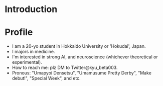 # Introduction

# Profile
- I am a 20-yo student in Hokkaido University or 'Hokudai', Japan.
- I majors in medicine.
- I'm interested in strong AI, and neuroscience (whichever theoretical or experimental).
- How to reach me: plz DM to Twitter@kyu_beta003.
- Pronous: "Umapyoi Densetsu", "Umamusume Pretty Derby", "Make debut!", "Special Week", and etc.
 
<!--
**eternalart/eternalart** is a ✨ _special_ ✨ repository because its `README.md` (this file) appears on your GitHub profile.

Here are some ideas to get you started:

- 🔭 I’m currently working on ...
- 🌱 I’m currently learning ...
- 👯 I’m looking to collaborate on ...
- 🤔 I’m looking for help with ...
- 💬 Ask me about ...
- 📫 How to reach me: ...
- 😄 Pronouns: ...
- ⚡ Fun fact: ...
-->
